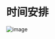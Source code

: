 # 时间安排

![image](https://github.com/chenlongos/Phytium-Car/assets/83756052/5c45b75e-c524-473f-a0ef-76b406efe9a5)
